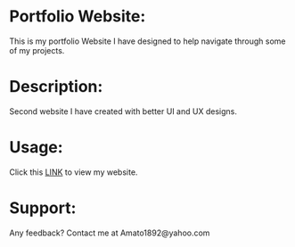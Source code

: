 <h1>Portfolio Website:</h1> This is my portfolio Website I have designed to help navigate through some of my projects. 
<h1>Description:</h1> Second website I have created with better UI and UX designs.
<h1>Usage:</h1> Click this <a href="https://amato1891.github.io/">LINK</a> to view my website.
<h1>Support:</h1> Any feedback? Contact me at Amato1892@yahoo.com
